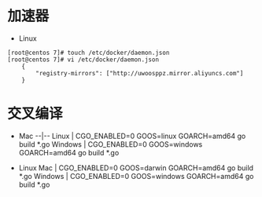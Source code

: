 # 加速器
- Linux
```
[root@centos 7]# touch /etc/docker/daemon.json
[root@centos 7]# vi /etc/docker/daemon.json
	{
        "registry-mirrors": ["http://uwoosppz.mirror.aliyuncs.com"]
	}
```

# 交叉编译
- Mac
--|--
Linux | CGO_ENABLED=0 GOOS=linux GOARCH=amd64 go build *.go
Windows | CGO_ENABLED=0 GOOS=windows GOARCH=amd64 go build *.go

- Linux
Mac | CGO_ENABLED=0 GOOS=darwin GOARCH=amd64 go build *.go
Windows | CGO_ENABLED=0 GOOS=windows GOARCH=amd64 go build *.go
